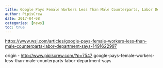 ```yaml
---
title: Google Pays Female Workers Less Than Male Counterparts, Labor Department Says
author: PipisCrew
date: 2017-04-08
categories: [news]
toc: true
---
```


https://www.wsj.com/articles/google-pays-female-workers-less-than-male-counterparts-labor-department-says-1491622997

origin - http://www.pipiscrew.com/?p=7547 google-pays-female-workers-less-than-male-counterparts-labor-department-says